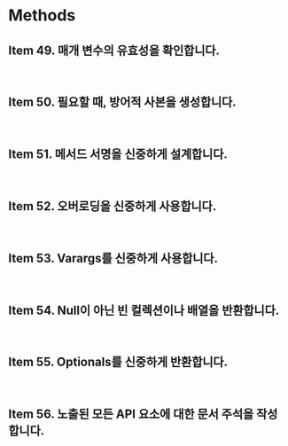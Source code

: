 # Methods

## Item 49. 매개 변수의 유효성을 확인합니다.

<br/>

## Item 50. 필요할 때, 방어적 사본을 생성합니다.

<br/>

## Item 51. 메서드 서명을 신중하게 설계합니다.

<br/>

## Item 52. 오버로딩을 신중하게 사용합니다.

<br/>

## Item 53. Varargs를 신중하게 사용합니다.

<br/>

## Item 54. Null이 아닌 빈 컬렉션이나 배열을 반환합니다.

<br/>

## Item 55. Optionals를 신중하게 반환합니다.

<br/>

## Item 56. 노출된 모든 API 요소에 대한 문서 주석을 작성합니다.
